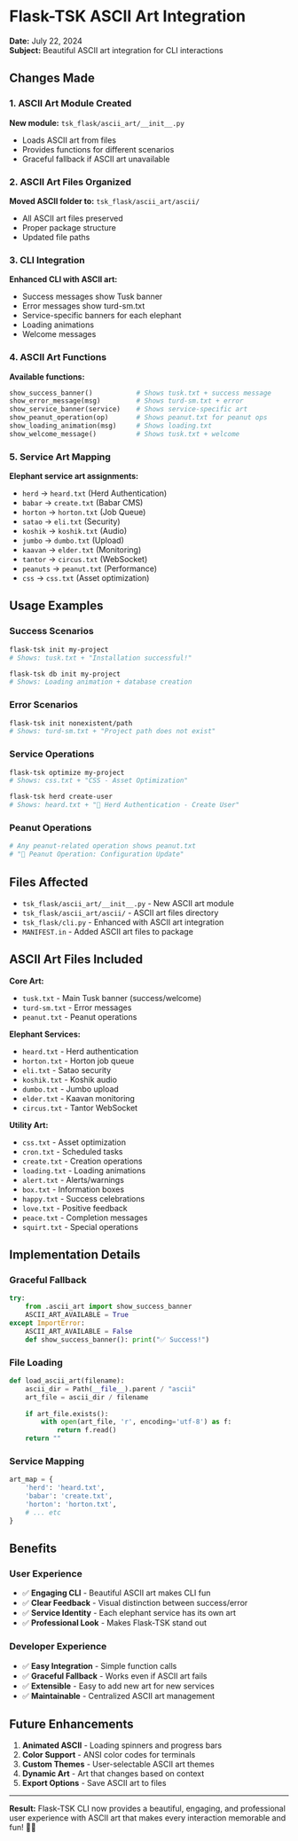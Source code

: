 # Flask-TSK ASCII Art Integration

**Date:** July 22, 2024  
**Subject:** Beautiful ASCII art integration for CLI interactions

## Changes Made

### 1. **ASCII Art Module Created**

**New module:** `tsk_flask/ascii_art/__init__.py`
- Loads ASCII art from files
- Provides functions for different scenarios
- Graceful fallback if ASCII art unavailable

### 2. **ASCII Art Files Organized**

**Moved ASCII folder to:** `tsk_flask/ascii_art/ascii/`
- All ASCII art files preserved
- Proper package structure
- Updated file paths

### 3. **CLI Integration**

**Enhanced CLI with ASCII art:**
- Success messages show Tusk banner
- Error messages show turd-sm.txt
- Service-specific banners for each elephant
- Loading animations
- Welcome messages

### 4. **ASCII Art Functions**

**Available functions:**
```python
show_success_banner()           # Shows tusk.txt + success message
show_error_message(msg)         # Shows turd-sm.txt + error
show_service_banner(service)    # Shows service-specific art
show_peanut_operation(op)       # Shows peanut.txt for peanut ops
show_loading_animation(msg)     # Shows loading.txt
show_welcome_message()          # Shows tusk.txt + welcome
```

### 5. **Service Art Mapping**

**Elephant service art assignments:**
- `herd` → `heard.txt` (Herd Authentication)
- `babar` → `create.txt` (Babar CMS) 
- `horton` → `horton.txt` (Job Queue)
- `satao` → `eli.txt` (Security)
- `koshik` → `koshik.txt` (Audio)
- `jumbo` → `dumbo.txt` (Upload)
- `kaavan` → `elder.txt` (Monitoring)
- `tantor` → `circus.txt` (WebSocket)
- `peanuts` → `peanut.txt` (Performance)
- `css` → `css.txt` (Asset optimization)

## Usage Examples

### **Success Scenarios**
```bash
flask-tsk init my-project
# Shows: tusk.txt + "Installation successful!"

flask-tsk db init my-project  
# Shows: Loading animation + database creation
```

### **Error Scenarios**
```bash
flask-tsk init nonexistent/path
# Shows: turd-sm.txt + "Project path does not exist"
```

### **Service Operations**
```bash
flask-tsk optimize my-project
# Shows: css.txt + "CSS - Asset Optimization"

flask-tsk herd create-user
# Shows: heard.txt + "🐘 Herd Authentication - Create User"
```

### **Peanut Operations**
```bash
# Any peanut-related operation shows peanut.txt
# "🥜 Peanut Operation: Configuration Update"
```

## Files Affected

- `tsk_flask/ascii_art/__init__.py` - New ASCII art module
- `tsk_flask/ascii_art/ascii/` - ASCII art files directory
- `tsk_flask/cli.py` - Enhanced with ASCII art integration
- `MANIFEST.in` - Added ASCII art files to package

## ASCII Art Files Included

**Core Art:**
- `tusk.txt` - Main Tusk banner (success/welcome)
- `turd-sm.txt` - Error messages
- `peanut.txt` - Peanut operations

**Elephant Services:**
- `heard.txt` - Herd authentication
- `horton.txt` - Horton job queue
- `eli.txt` - Satao security
- `koshik.txt` - Koshik audio
- `dumbo.txt` - Jumbo upload
- `elder.txt` - Kaavan monitoring
- `circus.txt` - Tantor WebSocket

**Utility Art:**
- `css.txt` - Asset optimization
- `cron.txt` - Scheduled tasks
- `create.txt` - Creation operations
- `loading.txt` - Loading animations
- `alert.txt` - Alerts/warnings
- `box.txt` - Information boxes
- `happy.txt` - Success celebrations
- `love.txt` - Positive feedback
- `peace.txt` - Completion messages
- `squirt.txt` - Special operations

## Implementation Details

### **Graceful Fallback**
```python
try:
    from .ascii_art import show_success_banner
    ASCII_ART_AVAILABLE = True
except ImportError:
    ASCII_ART_AVAILABLE = False
    def show_success_banner(): print("✅ Success!")
```

### **File Loading**
```python
def load_ascii_art(filename):
    ascii_dir = Path(__file__).parent / "ascii"
    art_file = ascii_dir / filename
    
    if art_file.exists():
        with open(art_file, 'r', encoding='utf-8') as f:
            return f.read()
    return ""
```

### **Service Mapping**
```python
art_map = {
    'herd': 'heard.txt',
    'babar': 'create.txt',
    'horton': 'horton.txt',
    # ... etc
}
```

## Benefits

### **User Experience**
- ✅ **Engaging CLI** - Beautiful ASCII art makes CLI fun
- ✅ **Clear Feedback** - Visual distinction between success/error
- ✅ **Service Identity** - Each elephant service has its own art
- ✅ **Professional Look** - Makes Flask-TSK stand out

### **Developer Experience**
- ✅ **Easy Integration** - Simple function calls
- ✅ **Graceful Fallback** - Works even if ASCII art fails
- ✅ **Extensible** - Easy to add new art for new services
- ✅ **Maintainable** - Centralized ASCII art management

## Future Enhancements

1. **Animated ASCII** - Loading spinners and progress bars
2. **Color Support** - ANSI color codes for terminals
3. **Custom Themes** - User-selectable ASCII art themes
4. **Dynamic Art** - Art that changes based on context
5. **Export Options** - Save ASCII art to files

---

**Result:** Flask-TSK CLI now provides a beautiful, engaging, and professional user experience with ASCII art that makes every interaction memorable and fun! 🎨🐘 
